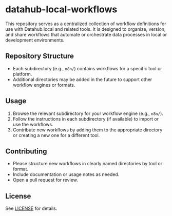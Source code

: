 # datahub-local-workflows

This repository serves as a centralized collection of workflow definitions for use with Datahub.local and related tools. It is designed to organize, version, and share workflows that automate or orchestrate data processes in local or development environments.

## Repository Structure

- Each subdirectory (e.g., `n8n/`) contains workflows for a specific tool or platform.
- Additional directories may be added in the future to support other workflow engines or formats.

## Usage

1. Browse the relevant subdirectory for your workflow engine (e.g., `n8n/`).
2. Follow the instructions in each subdirectory (if available) to import or use the workflows.
3. Contribute new workflows by adding them to the appropriate directory or creating a new one for a different tool.

## Contributing

- Please structure new workflows in clearly named directories by tool or format.
- Include documentation or usage notes as needed.
- Open a pull request for review.

## License

See [LICENSE](LICENSE) for details.
